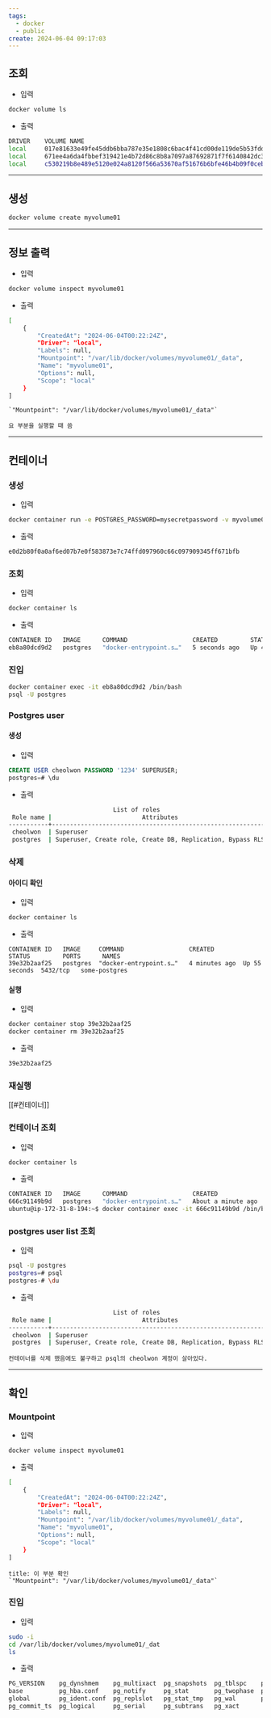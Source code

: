 ```yaml
---
tags:
  - docker
  - public
create: 2024-06-04 09:17:03
---
```


## 조회
- 입력
```sh
docker volume ls
```

- 출력
```sh
DRIVER    VOLUME NAME
local     017e81633e49fe45ddb6bba787e35e1808c6bac4f41cd00de119de5b53fdd29a
local     671ee4a6da4fbbef319421e4b72d86c8b8a7097a87692871f7f6140842dc3464
local     c530219b8e489e5120e024a8120f566a53670af51676b6bfe46b4b09f0ceb6d2
```
---
## 생성
```sh
docker volume create myvolume01
```
---
## 정보 출력
- 입력
```sh
docker volume inspect myvolume01
```

- 출력
```sh
[
    {
        "CreatedAt": "2024-06-04T00:22:24Z",
        "Driver": "local",
        "Labels": null,
        "Mountpoint": "/var/lib/docker/volumes/myvolume01/_data",
        "Name": "myvolume01",
        "Options": null,
        "Scope": "local"
    }
]
```

```ad-important
`"Mountpoint": "/var/lib/docker/volumes/myvolume01/_data"`

요 부분을 실행할 때 씀
```
----
## 컨테이너

### 생성
- 입력
```sh
docker container run -e POSTGRES_PASSWORD=mysecretpassword -v myvolume01:/var/lib/postgresql/data -d postgres
```
- 출력
```sh
e0d2b80f0a0af6ed07b7e0f583873e7c74ffd097960c66c097909345ff671bfb
```

### 조회
- 입력
```sh
docker container ls
```
- 출력
```sh
CONTAINER ID   IMAGE      COMMAND                  CREATED         STATUS         PORTS      NAMES
eb8a80dcd9d2   postgres   "docker-entrypoint.s…"   5 seconds ago   Up 4 seconds   5432/tcp   sweet_goodall
```

### 진입
```sh
docker container exec -it eb8a80dcd9d2 /bin/bash
psql -U postgres
```

### Postgres user
#### 생성
- 입력
```sql
CREATE USER cheolwon PASSWORD '1234' SUPERUSER;
postgres=# \du
```
- 출력
```sh
                             List of roles
 Role name |                         Attributes                         
-----------+------------------------------------------------------------
 cheolwon  | Superuser
 postgres  | Superuser, Create role, Create DB, Replication, Bypass RLS
```


### 삭제

#### 아이디 확인
- 입력
```sh
docker container ls
```

- 출력
```
CONTAINER ID   IMAGE     COMMAND                  CREATED        STATUS         PORTS      NAMES
39e32b2aaf25   postgres  "docker-entrypoint.s…"   4 minutes ago  Up 55 seconds  5432/tcp   some-postgres
```

#### 실행
- 입력
```sh
docker container stop 39e32b2aaf25
docker container rm 39e32b2aaf25
```

- 출력
```sh
39e32b2aaf25
```

### 재실행
[[#컨테이너]]


### 컨테이너 조회

- 입력
```sh
docker container ls
```

- 출력
```sh
CONTAINER ID   IMAGE      COMMAND                  CREATED              STATUS              PORTS      NAMES
666c91149b9d   postgres   "docker-entrypoint.s…"   About a minute ago   Up About a minute   5432/tcp   sweet_mccarthy
ubuntu@ip-172-31-8-194:~$ docker container exec -it 666c91149b9d /bin/bash
```

### postgres user list 조회
- 입력
```sh
psql -U postgres
postgres=# psql
postgres-# \du
```

- 출력
```sh
                             List of roles
 Role name |                         Attributes                         
-----------+------------------------------------------------------------
 cheolwon  | Superuser
 postgres  | Superuser, Create role, Create DB, Replication, Bypass RLS
```

```ad-note
컨테이너를 삭제 했음에도 불구하고 psql의 cheolwon 계정이 살아있다.
```

---

## 확인


### Mountpoint
- 입력
```sh
docker volume inspect myvolume01
```

- 출력
```sh
[
    {
        "CreatedAt": "2024-06-04T00:22:24Z",
        "Driver": "local",
        "Labels": null,
        "Mountpoint": "/var/lib/docker/volumes/myvolume01/_data",
        "Name": "myvolume01",
        "Options": null,
        "Scope": "local"
    }
]
```
```ad-check
title: 이 부분 확인
`"Mountpoint": "/var/lib/docker/volumes/myvolume01/_data"`
```


### 진입
- 입력
```sh
sudo -i
cd /var/lib/docker/volumes/myvolume01/_dat
ls
```

- 출력
```sh
PG_VERSION    pg_dynshmem    pg_multixact  pg_snapshots  pg_tblspc    postgresql.auto.conf
base          pg_hba.conf    pg_notify     pg_stat       pg_twophase  postgresql.conf
global        pg_ident.conf  pg_replslot   pg_stat_tmp   pg_wal       postmaster.opts
pg_commit_ts  pg_logical     pg_serial     pg_subtrans   pg_xact
```

